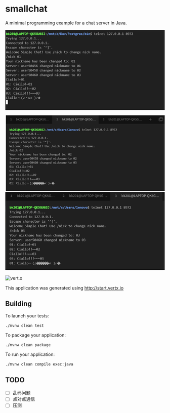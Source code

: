 # smallchat
A minimal programming example for a chat server in Java.

![01](imgs/img.png)

![02](imgs/img_1.png)
![03](imgs/img_2.png)


![vert.x](https://img.shields.io/badge/vert.x-4.5.0-purple.svg)

This application was generated using http://start.vertx.io

## Building

To launch your tests:
```
./mvnw clean test
```

To package your application:
```
./mvnw clean package
```

To run your application:
```
./mvnw clean compile exec:java
```

## TODO
- [ ] 乱码问题
- [ ] 点对点通信
- [ ] 压测
